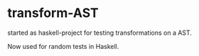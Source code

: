 # transform-AST

started as haskell-project for testing transformations on a AST.

Now used for random tests in Haskell.
